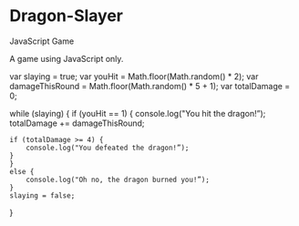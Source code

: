 # Dragon-Slayer
JavaScript Game

A game using JavaScript only. 

var slaying = true;
var youHit = Math.floor(Math.random() * 2);
var damageThisRound = Math.floor(Math.random() * 5 + 1);
var totalDamage = 0;

while (slaying) {
    if (youHit == 1) {
        console.log("You hit the dragon!”);
        totalDamage += damageThisRound;
    
    if (totalDamage >= 4) {
        console.log("You defeated the dragon!”);
    }
    }
    else {
        console.log("Oh no, the dragon burned you!”);
    }
    slaying = false;
}


